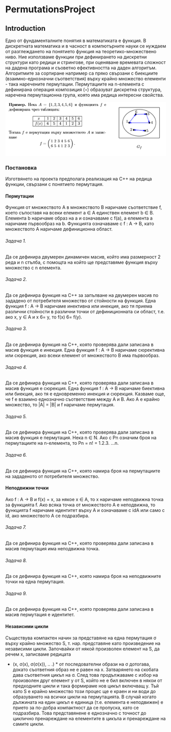 # PermutationsProject
## Introduction  
Едно от фундаменталните понятия в математиката е функция. В дискретната математика и в часност в компютърните науки се нуждаем от разглеждането на понятието функция на теоретико-множествено ниво. Ние използваме функции при дефинирането на дискретни структури като редици и стрингове, при оценяване времевата сложност на дадена програма и съоветно ефективността на даден алгоритъм. Алгоритмите за сортиране например са пряко свързани с биекциите (взаимно-еднозначни съответствия) върху крайно множество елементи - така наречените пермутации. Пермутациите на n-елемента с дефинирана операция композиция (◦) образуват дискретна структура, наречена пермутационна група, която има редица интересни свойства.

![alt text](https://raw.githubusercontent.com/KingGVT/PermutationsProject/master/PermutationsImage1.PNG?token=AYwFVc5uqgCQAjIHBbgNPTW0JtegdjlGks5cYvdlwA%3D%3D)  

### Постановка
Изготвянето на проекта предполага реализация на C++ на редица функции, свързани с понятието пермутация.


#### Пермутации
Функция от множеството A в множеството B наричаме съответствие f, което съпоставя на всеки елемент a ∈ A единствен елемент b ∈ B. Елемента b наричаме образ на a и означаваме с f(a), а елемента a наричаме първообраз на b. Функцията означаваме с f : A → B, като множеството A наричаме дефиниционна област.
###### Задача 1. 
Да се дефинира двумерен динамичен масив, който има размерност 2 реда и n стълба, с помощта на който ще представяме функция върху множество с n елемента.
###### Задача 2. 
Да се дефинира функция на С++ за запълване на двумерен масив по зададено от потребителя множество от стойности на функция.
Една функция f : A → B наричаме инективна или инекция, ако тя приема различни стойности в различни точки от дефиниционната си област, т.е. ако x, y ∈ A и x 6= y, то f(x) 6= f(y).
###### Задача 3. 
Да се дефинира функция на С++, която проверява дали записана в масив функция е инекция.
Една функция f : A → B наричаме сюрективна или сюрекция, ако всеки елемент от множеството B има първообраз.
###### Задача 4. 
Да се дефинира функция на С++, която проверява дали записана в масив функция е сюрекция.
Една функция f : A → B наричаме биективна или биекция, ако тя е едновременно инекция и сюрекция. Казваме още, че f е взаимно еднозначно съответствие между A и B. Ако A е крайно множество, то |A| = |B| и f наричаме
пермутация.
###### Задача 5. 
Да се дефинира функция на С++, която проверява дали записана в масив функция е пермутация.
Нека n ∈ N. Ако с Pn означим броя на пермутациите на n-елемента, то Pn = n! = 1.2.3. ...n.
###### Задача 6.
Да се дефинира функция на С++, която намира броя на пермутациите на зададеното от потребителя множество.


#### Неподвижни точки
Ако f : A → B и f(x) = x, за някое x ∈ A, то x наричаме неподвижна точка за функцията f. Ако всяка точка от множеството A е неподвижна, то функцията f наричаме идентитет върху A и означаваме с idA или само с id, ако
множеството A се подразбира.
###### Задача 7.
Да се дефинира функция на С++, която проверява дали записана в масив пермутация има неподвижна точка.
###### Задача 8.
Да се дефинира функция на С++, която намира броя на неподвижните точки на една пермутация.
###### Задача 9. 
Да се дефинира функция на С++, която проверява дали записана в масив пермутация е идентитет.


#### Независими цикли
Съществува компактен начин за представяне на една пермутация σ върху крайно множество S, т. нар. представяне като произведение на независими цикли. Започвайки от някой произволен елемент на S, да речем x, записваме редицата
* (x, σ(x), σ(σ(x)), .. .) *
от последователни образи на σ дотогава, докато съответния образ не е равен на x. Затварянето на скобата дава съответния цикъл на σ. След това продължаваме с избор на произволен друг елемент y от S, който не е бил включен в някои от предходните цикли и така формираме нов цикъл включващ y. Тъй като S е крайно множество този процес ще е краен и ни води до образуването на всички цикли на пермутацията. В случай когато дължината на един цикъл е единица (т.е. елемента е неподвижен) е прието за по-добра компактност да се пропуска, като се подразбира. Това представянене е еднозначно с точност до циклично пренареждане на елементите в цикъла и пренареждане на самите цикли. 
